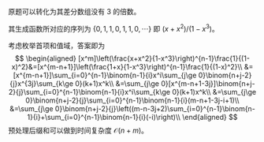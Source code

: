 原题可以转化为其差分数组没有 $3$ 的倍数。

其生成函数所对应的序列为 $\{0,1,1,0,1,1,0,\cdots\}$ 即 $(x+x^2)/(1-x^3)$。

考虑枚举首项和值域，答案即为
$$
\begin{aligned}
[x^m]\left(\frac{x+x^2}{1-x^3}\right)^{n-1}\frac{1}{(1-x)^2}&=[x^{m-n+1}]\left(\frac{1+x}{1-x^3}\right)^{n-1}\frac{1}{(1-x)^2}\\
&=[x^{m-n+1}]\sum_{i=0}^{n-1}\binom{n-1}{i}x^i\sum_{j\ge 0}\binom{n+j-2}{j}x^{3j}\sum_{k\ge 0}(k+1)x^k\\
&=\sum_{j\ge 0}[x^{m-n+1-3j}]\binom{n+j-2}{j}\sum_{i=0}^{n-1}\binom{n-1}{i}x^i\sum_{k\ge 0}(k+1)x^k\\
&=\sum_{j\ge 0}\binom{n+j-2}{j}\sum_{i=0}^{n-1}\binom{n-1}{i}(m-n+1-3j-i+1)\\
&=\sum_{j\ge 0}\binom{n+j-2}{j}\left((m-n-3j+2)\sum_{i=0}^{n-1}\binom{n-1}{i}+\sum_{i=0}^{n-1}\binom{n-1}{i}(-i)\right)\\
\end{aligned}
$$
预处理后缀和可以做到时间复杂度 $\mathcal O(n+m)$。

